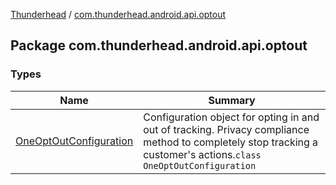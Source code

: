 [Thunderhead](../index.md) / [com.thunderhead.android.api.optout](./index.md)

## Package com.thunderhead.android.api.optout

### Types

| Name | Summary |
|---|---|
| [OneOptOutConfiguration](-one-opt-out-configuration/index.md) | Configuration object for opting in and out of tracking. Privacy compliance method to completely stop tracking a customer's actions.`class OneOptOutConfiguration` |
